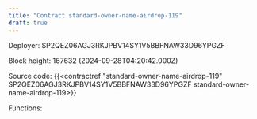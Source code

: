 ```yaml
---
title: "Contract standard-owner-name-airdrop-119"
draft: true
---
```

Deployer: SP2QEZ06AGJ3RKJPBV14SY1V5BBFNAW33D96YPGZF


 



Block height: 167632 (2024-09-28T04:20:42.000Z)

Source code: {{<contractref "standard-owner-name-airdrop-119" SP2QEZ06AGJ3RKJPBV14SY1V5BBFNAW33D96YPGZF standard-owner-name-airdrop-119>}}

Functions:


